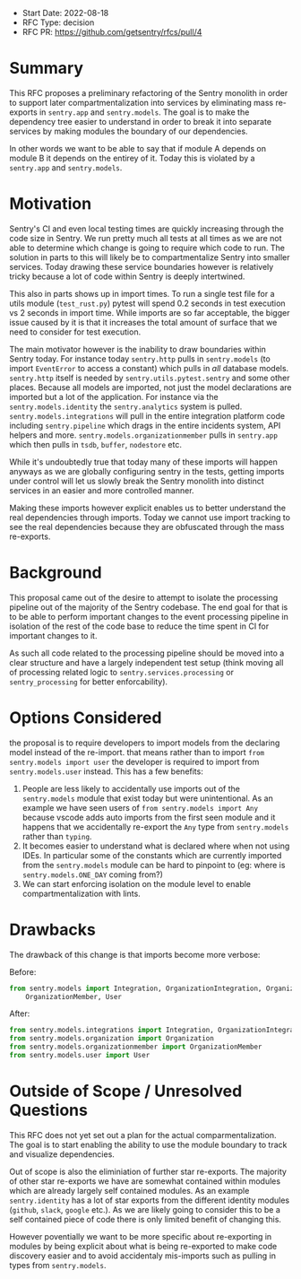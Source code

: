 * Start Date: 2022-08-18
* RFC Type: decision
* RFC PR: https://github.com/getsentry/rfcs/pull/4

# Summary

This RFC proposes a preliminary refactoring of the Sentry monolith in order
to support later compartmentalization into services by eliminating mass
re-exports in `sentry.app` and `sentry.models`.  The goal is to make the
dependency tree easier to understand in order to break it into separate
services by making modules the boundary of our dependencies.

In other words we want to be able to say that if module A depends on module B
it depends on the entirey of it.  Today this is violated by a `sentry.app`
and `sentry.models`.

# Motivation

Sentry's CI and even local testing times are quickly increasing through the
code size in Sentry.  We run pretty much all tests at all times as we are not
able to determine which change is going to require which code to run.  The
solution in parts to this will likely be to compartmentalize Sentry into smaller
services.  Today drawing these service boundaries however is relatively tricky
because a lot of code within Sentry is deeply intertwined.

This also in parts shows up in import times.  To run a single test file for a
utils module (`test_rust.py`) pytest will spend 0.2 seconds in test execution vs
2 seconds in import time.  While imports are so far acceptable, the bigger issue
caused by it is that it increases the total amount of surface that we need to
consider for test execution.

The main motivator however is the inability to draw boundaries within Sentry
today.  For instance today `sentry.http` pulls in `sentry.models` (to import
`EventError` to access a constant) which pulls in _all_ database models.
`sentry.http` itself is needed by `sentry.utils.pytest.sentry` and some other
places.  Because all models are imported, not just the model declarations are
imported but a lot of the application.  For instance via the
`sentry.models.identity` the `sentry.analytics` system is pulled.
`sentry.models.integrations` will pull in the entire integration platform code
including `sentry.pipeline` which drags in the entire incidents system, API
helpers and more.  `sentry.models.organizationmember` pulls in `sentry.app`
which then pulls in `tsdb`, `buffer`, `nodestore` etc.

While it's undoubtedly true that today many of these imports will happen anyways
as we are globally configuring sentry in the tests, getting imports under control
will let us slowly break the Sentry monolith into distinct services in an easier
and more controlled manner.

Making these imports however explicit enables us to better understand the real
dependencies through imports.  Today we cannot use import tracking to see the
real dependencies because they are obfuscated through the mass re-exports.

# Background

This proposal came out of the desire to attempt to isolate the processing
pipeline out of the majority of the Sentry codebase.  The end goal for that is
to be able to perform important changes to the event processing pipeline in
isolation of the rest of the code base to reduce the time spent in CI for
important changes to it.

As such all code related to the processing pipeline should be moved into a clear
structure and have a largely independent test setup (think moving all of processing
related logic to `sentry.services.processing` or `sentry_processing` for better
enforcability).

# Options Considered

the proposal is to require developers to import models from the declaring model
instead of the re-import.  that means rather than to import
`from sentry.models import user` the developer is required to import from
`sentry.models.user` instead.  This has a few benefits:

1. People are less likely to accidentally use imports out of the `sentry.models`
  module that exist today but were unintentional.  As an example we have seen
  users of `from sentry.models import Any` because vscode adds auto imports from
  the first seen module and it happens that we accidentally re-export the `Any`
  type from `sentry.models` rather than `typing`.
2. It becomes easier to understand what is declared where when not using IDEs.
  In particular some of the constants which are currently imported from the
  `sentry.models` module can be hard to pinpoint to (eg: where is `sentry.models.ONE_DAY`
  coming from?)
3. We can start enforcing isolation on the module level to enable 
  compartmentalization with lints.

# Drawbacks

The drawback of this change is that imports become more verbose:

Before:

```python
from sentry.models import Integration, OrganizationIntegration, Organization, \
    OrganizationMember, User
```

After:

```python
from sentry.models.integrations import Integration, OrganizationIntegration
from sentry.models.organization import Organization
from sentry.models.organizationmember import OrganizationMember
from sentry.models.user import User
```

# Outside of Scope / Unresolved Questions

This RFC does not yet set out a plan for the actual comparmentalization.  The goal
is to start enabling the ability to use the module boundary to track and visualize
dependencies.

Out of scope is also the eliminiation of further star re-exports.  The majority of
other star re-exports we have are somewhat contained within modules which are already
largely self contained modules.  As an example `sentry.identity` has a lot of star
exports from the different identity modules (`github`, `slack`, `google` etc.).  As
we are likely going to consider this to be a self contained piece of code there is
only limited benefit of changing this.

However poventially we want to be more specific about re-exporting in modules by
being explicit about what is being re-exported to make code discovery easier and to
avoid accidentaly mis-imports such as pulling in types from `sentry.models`.
